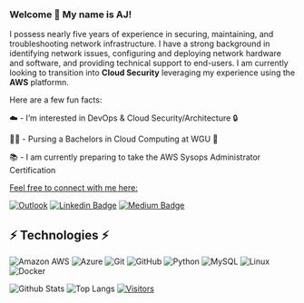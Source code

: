 ### Welcome 👋 My name is AJ!

<!-- Introduce yourself and give a brief introduction about yourself here.  Also include what tech you're interested in and what you are currently learning -->
I possess nearly five years of experience in securing, maintaining, and troubleshooting network infrastructure. I have a strong background in identifying network issues, configuring and deploying network hardware and software, and providing technical support to end-users. I am currently looking to transition into **Cloud Security** leveraging my experience using the **AWS** platformn.

Here are a few fun facts:


☁️ -  I’m interested in DevOps & Cloud Security/Architecture 🔒


👨‍🎓 - Pursing a Bachelors in Cloud Computing at WGU 🦉


📚 - I am currently preparing to take the AWS Sysops Administrator Certification


<ins>Feel free to connect with me here:</ins>

<!-- Replace the fields below with the information requested. Remember to remove the encapsulating <> characters. For spaces in names, use %20 (e.g. Broadus%20Palmer) -->

[![Outlook](https://img.shields.io/badge/Nija.Griffin@outlook.com-0078D4?style=for-the-badge&logo=microsoft-outlook&logoColor=white=mailto:nija.griffin@outlook.com)](mailto:nija.griffin@outlook.com)
[![Linkedin Badge](https://img.shields.io/badge/-Nija%20Griffin-blue?style=flat-square&logo=Linkedin&logoColor=white&link=https://www.linkedin.com/in/nija-griffin/)](https://www.linkedin.com/in/nija-griffin/)
[![Medium Badge](https://img.shields.io/badge/Nija%20Griffin-12100E?style=flat-square&logo=medium&logoColor=white&link=https://medium.com/@nijagriffin)](https://medium.com/@nijagriffin)

## ⚡ Technologies ⚡️

<!-- Check out the Badges folder for more badges -->

![Amazon AWS](https://img.shields.io/badge/Amazon%20AWS-232F3E?style=flat-square&logo=amazon-aws)
![Azure](https://img.shields.io/badge/azure-%230072C6.svg?style=for-the-badge&logo=microsoftazure&logoColor=white)
![Git](https://img.shields.io/badge/-Git-black?style=flat-square&logo=git)
![GitHub](https://img.shields.io/badge/-GitHub-181717?style=flat-square&logo=github)
![Python](https://img.shields.io/badge/-Python-black?style=flat-square&logo=Python)
![MySQL](https://img.shields.io/badge/mysql-%2300000f.svg?style=for-the-badge&logo=mysql&logoColor=white)
![Linux](https://img.shields.io/badge/Linux-FCC624?style=flat-square&logo=linux&logoColor=black)
![Docker](https://img.shields.io/badge/docker-%230db7ed.svg?style=for-the-badge&logo=docker&logoColor=white)

<!-- Replace the fields below with the information requested. Remember to remove the encapsulating <> characters. -->

![Github Stats](https://github-readme-stats.vercel.app/api?username=nijag&count_private=true&show_icons=true&include_all_commits=true)
![Top Langs](https://github-readme-stats.vercel.app/api/top-langs/?username=nijag&hide=TeX&layout=compact)
[![Visitors](https://api.visitorbadge.io/api/visitors?path=nijag%2Fnijag&label=VISITORS&countColor=%23263759)](https://visitorbadge.io/status?path=nijag%2nijag)
